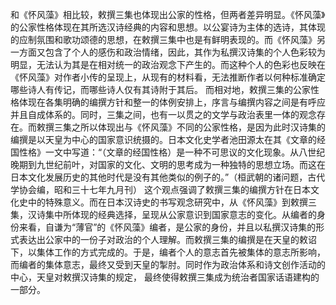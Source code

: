 和《怀风藻》相比较，敕撰三集也体现出公家的性格，但两者差异明显。《怀风藻》的公家性格体现在其所选汉诗经典的内容和思想。以公宴诗为主体的选诗，其体现的应制氛围和歌功颂德的思想，在敕撰三集中也是有鲜明表现的。而《怀风藻》另一方面又包含了个人的感伤和政治情绪，因此，其作为私撰汉诗集的个人色彩较为明显，无法认为其是在相对统一的政治观念下产生的。而这种个人的色彩也反映在《怀风藻》对作者小传的呈现上，从现有的材料看，无法推断作者以何种标准确定哪些诗人有传记，而哪些诗人仅有其诗附于其后。
而相对地，敕撰三集的公家性格体现在各集明确的编撰方针和整一的体例安排上，序言与编撰内容之间是有呼应并且自成体系的。同时，三集之间，也有一以贯之的文学与政治表里一体的观念存在。而敕撰三集之所以体现出与《怀风藻》不同的公家性格，是因为此时汉诗集的编撰是以天皇为中心的国家意识统摄的。日本文化史学者池田源太在其《文章的经国性格》一文中写道：“（文章的经国性格）是一种不可思议的文化现象。从八世纪晚期到九世纪前叶，对国家的文化、文明的思考成为一种独特的思想立场。而这在日本文化发展历史的其他时代是没有其他类似的例子的。”（桓武朝的诸问题，古代学协会编，昭和三十七年九月刊）
这个观点强调了敕撰三集的编撰方针在日本文化史中的特殊意义。而在日本汉诗史的书写观念研究中，从《怀风藻》到敕撰三集，汉诗集中所体现的经典选择，呈现从公家意识到国家意志的变化。从编者的身份来看，自谦为“薄官”的《怀风藻》编者，是公家的身份，并且以私撰汉诗集的形式表达出公家中的一份子对政治的个人理解。而敕撰三集的编撰是在天皇的敕诏下，以集体工作的方式完成的。于是，编者个人的意志首先被集体的意志所影响，而编者的集体意志，最终又受到天皇的掣肘。同时作为政治体系和诗文创作活动的中心，天皇对敕撰汉诗集的规定， 最终使得敕撰三集成为统治者国家话语建构的一部分。